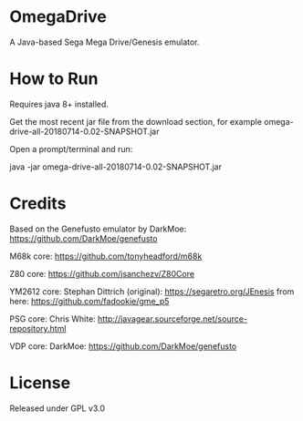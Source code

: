 # OmegaDrive

A Java-based Sega Mega Drive/Genesis emulator.

# How to Run
Requires java 8+ installed.

Get the most recent jar file from the download section, for example omega-drive-all-20180714-0.02-SNAPSHOT.jar

Open a prompt/terminal and run:

java -jar omega-drive-all-20180714-0.02-SNAPSHOT.jar

# Credits

Based on the Genefusto emulator by DarkMoe: https://github.com/DarkMoe/genefusto

M68k core: https://github.com/tonyheadford/m68k

Z80 core: https://github.com/jsanchezv/Z80Core

YM2612 core: 
	Stephan Dittrich (original): https://segaretro.org/JEnesis
	from here: https://github.com/fadookie/gme_p5
	
PSG core: Chris White: http://javagear.sourceforge.net/source-repository.html

VDP core: DarkMoe: https://github.com/DarkMoe/genefusto

	
# License 
Released under GPL v3.0
